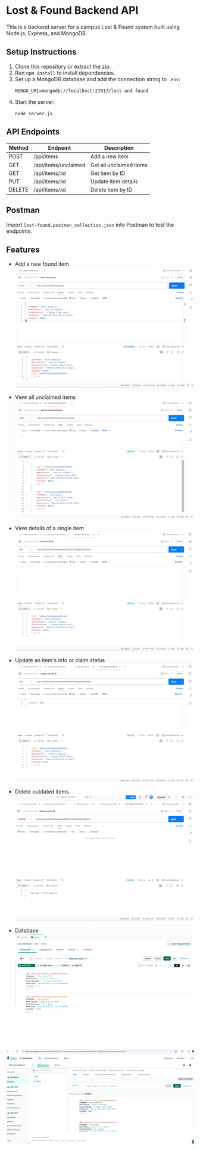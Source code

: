 # Lost & Found Backend API

This is a backend server for a campus Lost & Found system built using Node.js, Express, and MongoDB.

## Setup Instructions

1. Clone this repository or extract the zip.
2. Run `npm install` to install dependencies.
3. Set up a MongoDB database and add the connection string to `.env`:
   ```
   MONGO_URI=mongodb://localhost:27017/lost-and-found
   ```
4. Start the server:
   ```
   node server.js
   ```

## API Endpoints

| Method | Endpoint                     | Description                |
|--------|------------------------------|----------------------------|
| POST   | /api/items                   | Add a new item             |
| GET    | /api/items/unclaimed         | Get all unclaimed items    |
| GET    | /api/items/:id               | Get item by ID             |
| PUT    | /api/items/:id               | Update item details        |
| DELETE | /api/items/:id               | Delete item by ID          |

## Postman

Import `lost-found.postman_collection.json` into Postman to test the endpoints.


## Features

- Add a new found item
![Add found item](screenshots/Add_Found_Item.png)

- View all unclaimed items
![Get all items](screenshots/Get-all-items.png)

- View details of a single item
![Get an item](screenshots/Get-an-items.png)

- Update an item's info or claim status
![Update an item](screenshots/Update-an-item.png)

- Delete outdated items
![Delete an item](screenshots/Delete-an-item.png)

- Database
![All items in the database](screenshots/Lost-and-found_db.png)

![All items in the database](screenshots/Lost-and-found_db2.png)
